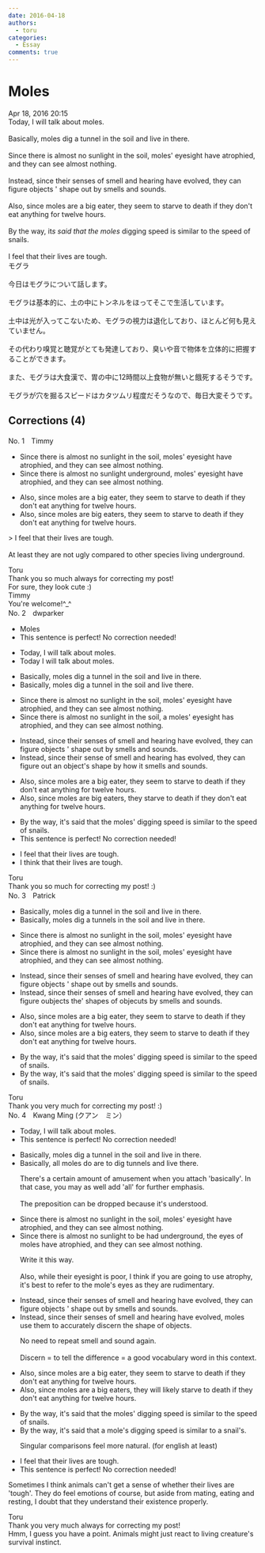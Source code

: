 ```yaml
---
date: 2016-04-18
authors:
  - toru
categories:
  - Essay
comments: true
---
```


# Moles
<div class="date">Apr 18, 2016 20:15</div>
<div id="post"><div id="body_show_ori">
Today, I will talk about moles.<br/><br/>Basically, moles dig a tunnel in the soil and live in there.<br/><br/>Since there is almost no sunlight in the soil, moles' eyesight have atrophied, and they can see almost nothing.<br/><br/>Instead, since their senses of smell and hearing have evolved, they can figure objects ' shape out by smells and sounds.<br/><br/>Also, since moles are a big eater, they seem to starve to death if they don't eat anything for twelve hours.<br/><br/>By the way, it<em>s said that the moles</em> digging speed is similar to the speed of snails.<br/><br/>I feel that their lives are tough.
</div></div>

<!-- more -->

<div id="post_ja"><div id="body_show_mo">
モグラ<br/><br/>今日はモグラについて話します。<br/><br/>モグラは基本的に、土の中にトンネルをほってそこで生活しています。<br/><br/>土中は光が入ってこないため、モグラの視力は退化しており、ほとんど何も見えていません。<br/><br/>その代わり嗅覚と聴覚がとても発達しており、臭いや音で物体を立体的に把握することができます。<br/><br/>また、モグラは大食漢で、胃の中に12時間以上食物が無いと餓死するそうです。<br/><br/>モグラが穴を掘るスピードはカタツムリ程度だそうなので、毎日大変そうです。
</div></div>

## Corrections (4)
<div id="block"><div class="first_name"> No. 1　<span class="just_name">Timmy</span></div><div id="block2">
<ul class="correction_field">
<li class="incorrect">Since there is almost no sunlight in the soil, moles' eyesight have atrophied, and they can see almost nothing.</li>
<li class="corrected correct">
Since there is almost no sunlight <span class="f_blue">underground</span>, moles' eyesight have atrophied, and they can see almost nothing.
</li>
</ul>
<ul class="correction_field">
<li class="incorrect">Also, since moles are a big eater, they seem to starve to death if they don't eat anything for twelve hours.</li>
<li class="corrected correct">
Also, since moles are big eater<span class="f_blue">s</span>, they seem to starve to death if they don't eat anything for twelve hours.
</li>
</ul>
<p class="comment_small">
 &gt; I feel that their lives are tough.
 <br/>
 <br/>
 At least they are not ugly compared to other species living underground.
</p>

</div><div class="name"><span class="just_name">Toru</span><br>
Thank you so much always for correcting my post!<br/>For sure, they look cute :)
</div>
<div class="name"><span class="just_name">Timmy</span><br>
You're welcome!^_^
</div>
</div>
<div id="block"><div class="first_name"> No. 2　<span class="just_name">dwparker</span></div><div id="block2">
<ul class="correction_field">
<li class="incorrect">Moles</li>
<li class="corrected perfect">This sentence is perfect! No correction needed!</li>
</ul>
<ul class="correction_field">
<li class="incorrect">Today, I will talk about moles.</li>
<li class="corrected correct">
Today I will talk about moles.
</li>
</ul>
<ul class="correction_field">
<li class="incorrect">Basically, moles dig a tunnel in the soil and live in there.</li>
<li class="corrected correct">
Basically, moles dig a tunnel in the soil and live there.
</li>
</ul>
<ul class="correction_field">
<li class="incorrect">Since there is almost no sunlight in the soil, moles' eyesight have atrophied, and they can see almost nothing.</li>
<li class="corrected correct">
Since there is almost no sunlight in the soil, a moles' eyesight has atrophied, and they can see almost nothing.
</li>
</ul>
<ul class="correction_field">
<li class="incorrect">Instead, since their senses of smell and hearing have evolved, they can figure objects ' shape out by smells and sounds.</li>
<li class="corrected correct">
Instead, since their sense of smell and hearing has evolved, they can figure out an object's shape by how it smells and sounds.
</li>
</ul>
<ul class="correction_field">
<li class="incorrect">Also, since moles are a big eater, they seem to starve to death if they don't eat anything for twelve hours.</li>
<li class="corrected correct">
Also, since moles are big eaters, they starve to death if they don't eat anything for twelve hours.
</li>
</ul>
<ul class="correction_field">
<li class="incorrect">By the way, it's said that the moles' digging speed is similar to the speed of snails.</li>
<li class="corrected perfect">This sentence is perfect! No correction needed!</li>
</ul>
<ul class="correction_field">
<li class="incorrect">I feel that their lives are tough.</li>
<li class="corrected correct">
I think that their lives are tough.
</li>
</ul>
</div><div class="name"><span class="just_name">Toru</span><br>
Thank you so much for correcting my post! :)
</div>
</div>
<div id="block"><div class="first_name"> No. 3　<span class="just_name">Patrick</span></div><div id="block2">
<ul class="correction_field">
<li class="incorrect">Basically, moles dig a tunnel in the soil and live in there.</li>
<li class="corrected correct">
Basically, moles dig <span class="f_gray"><span class="sline">a </span></span>tunnel<span class="f_red">s</span> in the soil and live in there.
</li>
</ul>
<ul class="correction_field">
<li class="incorrect">Since there is almost no sunlight in the soil, moles' eyesight have atrophied, and they can see almost nothing.</li>
<li class="corrected correct">
Since there is almost no sunlight in the soil, moles' eyesight have atrophied, and they can see almost nothing.
</li>
</ul>
<ul class="correction_field">
<li class="incorrect">Instead, since their senses of smell and hearing have evolved, they can figure objects ' shape out by smells and sounds.</li>
<li class="corrected correct">
Instead, <span class="f_gray"><span class="sline">since </span></span>their senses of smell and hearing have evolved, they can figure o<span class="f_red">u</span><span class="f_gray"><span class="sline">bjec</span></span>t<span class="f_gray"><span class="sline">s</span></span> <span class="f_red">the</span><span class="f_gray"><span class="sline">'</span></span> shape<span class="f_red">s</span> o<span class="f_red">f objec</span><span class="f_gray"><span class="sline">u</span></span>t<span class="f_red">s</span> by smells and sounds.
</li>
</ul>
<ul class="correction_field">
<li class="incorrect">Also, since moles are a big eater, they seem to starve to death if they don't eat anything for twelve hours.</li>
<li class="corrected correct">
Also, since moles are <span class="f_gray"><span class="sline">a </span></span>big eater<span class="f_red">s</span>, they seem to starve to death if they don't eat anything for twelve hours.
</li>
</ul>
<ul class="correction_field">
<li class="incorrect">By the way, it's said that the moles' digging speed is similar to the speed of snails.</li>
<li class="corrected correct">
By the way, it's said that <span class="f_gray"><span class="sline">the </span></span>moles' digging speed is similar to the speed of snails.
</li>
</ul>
</div><div class="name"><span class="just_name">Toru</span><br>
Thank you very much for correcting my post! :)
</div>
</div>
<div id="block"><div class="first_name"> No. 4　<span class="just_name">Kwang Ming (クアン　ミン）</span></div><div id="block2">
<ul class="correction_field">
<li class="incorrect">Today, I will talk about moles.</li>
<li class="corrected perfect">This sentence is perfect! No correction needed!</li>
</ul>
<ul class="correction_field">
<li class="incorrect">Basically, moles dig a tunnel in the soil and live in there.</li>
<li class="corrected correct">
<span class="f_blue">Basically</span>, <span class="f_blue">all </span>moles do are to dig tunnels and <span class="f_blue">live there.</span>
<p class="correction_comment">There's a certain amount of amusement when you attach 'basically'. In that case, you may as well add 'all' for further emphasis.<br/><br/>The preposition can be dropped because it's understood.</p>
</li>
</ul>
<ul class="correction_field">
<li class="incorrect">Since there is almost no sunlight in the soil, moles' eyesight have atrophied, and they can see almost nothing.</li>
<li class="corrected correct">
<span class="f_blue">Since there is almost no sunlight to be had underground,</span> the<span class="f_blue"> eyes of moles</span> have atrophied, and they can see almost nothing.
<p class="correction_comment">Write it this way.<br/><br/>Also, while their eyesight is poor, I think if you are going to use atrophy, it's best to refer to the mole's eyes as they are rudimentary.</p>
</li>
</ul>
<ul class="correction_field">
<li class="incorrect">Instead, since their senses of smell and hearing have evolved, they can figure objects ' shape out by smells and sounds.</li>
<li class="corrected correct">
Instead, since their senses of smell and hearing have evolved, <span class="f_blue">moles use them to accurately discern the shape of objects.</span>
<p class="correction_comment">No need to repeat smell and sound again.<br/><br/>Discern = to tell the difference = a good vocabulary word in this context.</p>
</li>
</ul>
<ul class="correction_field">
<li class="incorrect">Also, since moles are a big eater, they seem to starve to death if they don't eat anything for twelve hours.</li>
<li class="corrected correct">
Also, since moles are <span class="sline"><span class="f_blue">a </span></span>big <span class="f_blue">eaters</span>, they <span class="f_blue">will likely</span> starve to death if they don't eat anything for twelve hours.
</li>
</ul>
<ul class="correction_field">
<li class="incorrect">By the way, it's said that the moles' digging speed is similar to the speed of snails.</li>
<li class="corrected correct">
By the way, it's said that <span class="f_blue">a mole's digging speed is similar to a snail's.</span>
<p class="correction_comment">Singular comparisons feel more natural. (for english at least)</p>
</li>
</ul>
<ul class="correction_field">
<li class="incorrect">I feel that their lives are tough.</li>
<li class="corrected perfect">This sentence is perfect! No correction needed!</li>
</ul>
<p class="comment_small">
 Sometimes I think animals can't get a sense of whether their lives are 'tough'. They do feel emotions of course, but aside from mating, eating and resting, I doubt that they understand their existence properly.
</p>

</div><div class="name"><span class="just_name">Toru</span><br>
Thank you very much always for correcting my post!<br/>Hmm, I guess you have a point. Animals might just react to living creature's survival instinct.
</div>
</div>
